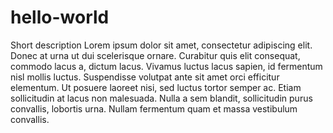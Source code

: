 # hello-world
Short description
Lorem ipsum dolor sit amet, consectetur adipiscing elit. Donec at urna ut dui scelerisque ornare. Curabitur quis elit consequat, commodo lacus a, dictum lacus. Vivamus luctus lacus sapien, id fermentum nisl mollis luctus. Suspendisse volutpat ante sit amet orci efficitur elementum. Ut posuere laoreet nisi, sed luctus tortor semper ac. Etiam sollicitudin at lacus non malesuada. Nulla a sem blandit, sollicitudin purus convallis, lobortis urna. Nullam fermentum quam et massa vestibulum convallis.
